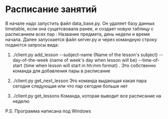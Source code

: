 # Расписание занятий
В начале надо запустить файл data_base.py. Он удаляет базу данных timetable, если она сущетсвовала ранее, и создает новую таблицу с расписанием всех пар : Название предмета, день недели и время начала.
Далее запускается файл server.py и через командную строку подаются запросы вида:
1) ./client.py add_lesson --subject-name {Name of the lesson's subject} --day-of-the-week {name of week's day when lesson will be} --time-of-start {time when lesson will start in hh:mm format}
. Это собственно команда для добавления пары в расписание

2) ./client.py get_next_lesson
Это команда выдающая какая пара сегодня следующая или что пар сегодня больше нет

3) ./client.py get_lessons 
Команда, которая выводит все расписание на неделю


P.S. Программа написана под Windows

